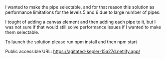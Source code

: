 I wanted to make the pipe selectable, and for that reason this solution as performance limitations for the levels 5 and 6 due to large number of pipes.

I tought of adding a canvas element and then adding each pipe to it, but I was not sure if that would still solve performance issues if I wanted to make them selectable.

To launch the solution please run npm install and then npm start

Public accessible URL: https://agitated-kepler-15a27d.netlify.app/
